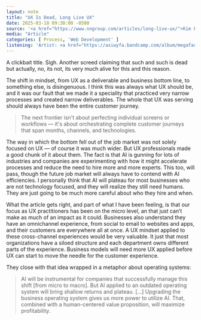 ```yaml
---
layout: note
title: "UX Is Dead, Long Live UX"
date: 2025-03-18 09:30:00 -0500
source: '<a href="https://www.nngroup.com/articles/long-live-ux/">Kim Flaherty for Nielsen Norman Group</a>, February 21, 2025'
media: "Article"
categories: [ Process, 'Web Development' ]
listening: 'Artist: <a href="https://asiwyfa.bandcamp.com/album/megafauna">And So I Watch You From Afar</a>; Album: Megafauna'
---
```


A clickbait title. Sigh. Another screed claiming that such and such is dead but actually, no, its not, its very much alive for this and this reason.

The shift in mindset, from <span class="abbr">UX</span> as a deliverable and business bottom line, to something else, is disingenuous. I think this was always what <span class="abbr">UX</span> should be, and it was our fault that we made it a speciality that practiced very narrow processes and created narrow deliverables. The whole that <span class="abbr">UX</span> was serving should always have been the entire customer journey.

> The next frontier isn't about perfecting individual screens or workflows — it's about orchestrating complete customer journeys that span months, channels, and technologies.

The way in which the bottom fell out of the job market was not solely focused on <span class="abbr">UX</span> — of course it was much wider. But <span class="abbr">UX</span> professionals made a good chunk of it about them. The fact is that <span class="abbr">AI</span> is gunning for lots of industries and companies are experimenting with how it might accelerate processes and reduce the need to hire more and more experts. This too, will pass, though the future job market will always have to contend with <span class="abbr">AI</span> efficiencies. I personally think that <span class="abbr">AI</span> will plateau for most businesses who are not technology focused, and they will realize they still need humans. They are just going to be much more careful about who they hire and when.

What the article gets right, and part of what I have been feeling, is that our focus as <span class="abbr">UX</span> practitioners has been on the micro level, an that just can’t make as much of an impact as it could. Businesses also understand they have an omnichannel experience, from social to email to websites and apps, and their customers are everywhere all at once. A <span class="abbr">UX</span> mindset applied to these cross-channel experiences would be very valuable. It just that most organizations have a siloed structure and each department owns different parts of the experience. Business models will need more <span class="abbr">UX</span> applied before <span class="abbr">UX</span> can start to move the needle for the customer experience.

They close with that idea wrapped in a metaphor about operating systems:

> <span class="abbr">AI</span> will be instrumental for companies that successfully manage this shift [from micro to macro]. But <span class="abbr">AI</span> applied to an outdated operating system will bring shallow returns and plateau. […] Upgrading the business operating system gives us more power to utilize <span class="abbr">AI</span>. That, combined with a human-centered value proposition, will maximize profitability.
